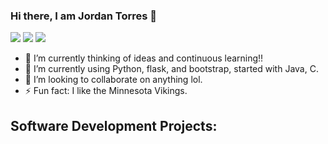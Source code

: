 ### Hi there, I am Jordan Torres 👋

[<img src="https://img.shields.io/badge/linkedin-%230077B5.svg?&style=for-the-badge&logo=linkedin&logoColor=white" />](https://www.linkedin.com/in/jordan-torres-mylinkprifle/)
[<img src="https://img.shields.io/badge/github-%2312100E.svg?&style=for-the-badge&logo=github&logoColor=white&color=black" />](https://github.com/jortorres)
[<img src="https://img.shields.io/badge/gitlab-%2312100E.svg?&style=for-the-badge&logo=gitlab&logoColor=white&color=9b51e0" />](https://github.com/jortorres)

- 🔭 I’m currently thinking of ideas and continuous learning!!
- 🌱 I’m currently using Python, flask, and bootstrap, started with Java, C.
- 👯 I’m looking to collaborate on anything lol.
- ⚡ Fun fact: I like the Minnesota Vikings.


<h2> Software Development Projects: </h2>
